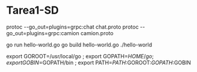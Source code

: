 # Tarea1-SD

protoc --go_out=plugins=grpc:chat chat.proto
protoc --go_out=plugins=grpc:camion camion.proto

go run hello-world.go
go build hello-world.go
./hello-world


export GOROOT=/usr/local/go ; export GOPATH=$HOME/go ; export GOBIN=$GOPATH/bin ; export PATH=$PATH:$GOROOT:$GOPATH:$GOBIN